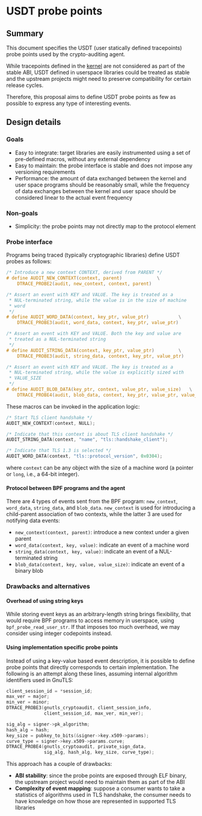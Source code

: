 # USDT probe points

## Summary

This document specifies the USDT (user statically defined tracepoints)
probe points used by the crypto-auditing agent.

While tracepoints defined in the [kernel][kernel-tracepoints] are not
considered as part of the stable ABI, USDT defined in userspace
libraries could be treated as stable and the upstream projects might
need to preserve compatibility for certain release cycles.

Therefore, this proposal aims to define USDT probe points as few as
possible to express any type of interesting events.

## Design details

### Goals

- Easy to integrate: target libraries are easily instrumented using a
  set of pre-defined macros, without any external dependency
- Easy to maintain: the probe interface is stable and does not impose
  any versioning requirements
- Performance: the amount of data exchanged between the kernel and
  user space programs should be reasonably small, while the frequency
  of data exchanges between the kernel and user space should be
  considered linear to the actual event frequency

### Non-goals

- Simplicity: the probe points may not directly map to the protocol
  element

### Probe interface

Programs being traced (typically cryptographic libraries) define USDT
probes as follows:

```c
/* Introduce a new context CONTEXT, derived from PARENT */
# define AUDIT_NEW_CONTEXT(context, parent)				\
	DTRACE_PROBE2(audit, new_context, context, parent)

/* Assert an event with KEY and VALUE. The key is treated as a
 * NUL-terminated string, while the value is in the size of machine
 * word
 */
# define AUDIT_WORD_DATA(context, key_ptr, value_ptr)			\
	DTRACE_PROBE3(audit, word_data, context, key_ptr, value_ptr)

/* Assert an event with KEY and VALUE. Both the key and value are
 * treated as a NUL-terminated string
 */
# define AUDIT_STRING_DATA(context, key_ptr, value_ptr)			\
	DTRACE_PROBE3(audit, string_data, context, key_ptr, value_ptr)

/* Assert an event with KEY and VALUE. The key is treated as a
 * NUL-terminated string, while the value is explicitly sized with
 * VALUE_SIZE
 */
# define AUDIT_BLOB_DATA(key_ptr, context, value_ptr, value_size)	\
	DTRACE_PROBE4(audit, blob_data, context, key_ptr, value_ptr, value_size)
```

These macros can be invoked in the application logic:

```c
/* Start TLS client handshake */
AUDIT_NEW_CONTEXT(context, NULL);

/* Indicate that this context is about TLS client handshake */
AUDIT_STRING_DATA(context, "name", "tls::handshake_client");

/* Indicate that TLS 1.3 is selected */
AUDIT_WORD_DATA(context, "tls::protocol_version", 0x0304);
```

where `context` can be any object with the size of a machine word
(a pointer or `long`, i.e., a 64-bit integer).

#### Protocol between BPF programs and the agent

There are 4 types of events sent from the BPF program: `new_context`,
`word_data`, `string_data`, and `blob_data`. `new_context` is used for
introducing a child-parent association of two contexts, while the
latter 3 are used for notifying data events:

- `new_context(context, parent)`: introduce a new context under a given parent
- `word_data(context, key, value)`: indicate an event of a machine
  word
- `string_data(context, key, value)`: indicate an event of a
  NUL-terminated string
- `blob_data(context, key, value, value_size)`: indicate an event of a
  binary blob

### Drawbacks and alternatives

#### Overhead of using string keys

While storing event keys as an arbitrary-length string brings
flexibility, that would require BPF programs to access memory in
userspace, using `bpf_probe_read_user_str`.  If that imposes too much
overhead, we may consider using integer codepoints instead.

#### Using implementation specific probe points

Instead of using a key-value based event description, it is possible
to define probe points that directly corresponds to certain
implementation.  The following is an attempt along these lines,
assuming internal algorithm identifiers used in GnuTLS:

```c
client_session_id = *session_id;
max_ver = major;
min_ver = minor;
DTRACE_PROBE3(gnutls_cryptoaudit, client_session_info,
              client_session_id, max_ver, min_ver);

sig_alg = signer->pk_algorithm;
hash_alg = hash;
key_size = pubkey_to_bits(&signer->key.x509->params);
curve_type = signer->key.x509->params.curve;
DTRACE_PROBE4(gnutls_cryptoaudit, private_sign_data,
              sig_alg, hash_alg, key_size, curve_type);
```

This approach has a couple of drawbacks:

- **ABI stability**: since the probe points are exposed through ELF
  binary, the upstream project would need to maintain them as part of
  the ABI
- **Complexity of event mapping**: suppose a consumer wants to take a
  statistics of algorithms used in TLS handshake, the consumer needs
  to have knowledge on how those are represented in supported TLS
  libraries

[kernel-tracepoints]: https://www.kernel.org/doc/html/latest/bpf/bpf_design_QA.html#q-are-tracepoints-part-of-the-stable-abi
[protocol-version]: https://www.rfc-editor.org/rfc/rfc8446#appendix-B.3.1
